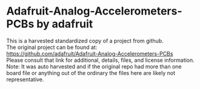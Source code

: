 
# Adafruit-Analog-Accelerometers-PCBs by adafruit  
This is a harvested standardized copy of a project from github.  
The original project can be found at:  
https://github.com/adafruit/Adafruit-Analog-Accelerometers-PCBs  
Please consult that link for additional, details, files, and license information.  
Note: It was auto harvested and if the original repo had more than one board file or anything out of the ordinary the files here are likely not representative.  
    